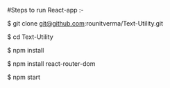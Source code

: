 #Steps to run React-app :-

$ git clone git@github.com:rounitverma/Text-Utility.git

$ cd Text-Utility

$ npm install

$ npm install react-router-dom

$ npm start

